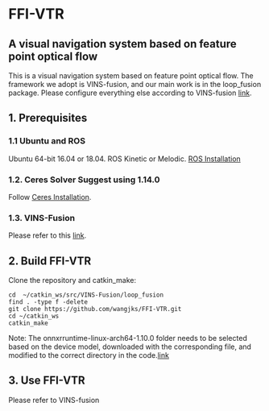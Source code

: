 # FFI-VTR
## A visual navigation system based on feature point optical flow
This is a visual navigation system based on feature point optical flow. The framework we adopt is VINS-fusion, and our main work is in the loop_fusion package. Please configure everything else according to VINS-fusion [link](https://github.com/HKUST-Aerial-Robotics/VINS-Fusion).
## 1. Prerequisites
### 1.1 **Ubuntu** and **ROS**
Ubuntu 64-bit 16.04 or 18.04.
ROS Kinetic or Melodic. [ROS Installation](http://wiki.ros.org/ROS/Installation)

### 1.2. **Ceres Solver** Suggest using 1.14.0
Follow [Ceres Installation](http://ceres-solver.org/installation.html).

### 1.3. **VINS-Fusion**
Please refer to this [link](https://github.com/HKUST-Aerial-Robotics/VINS-Fusion).

## 2. Build FFI-VTR
Clone the repository and catkin_make:
```
cd  ~/catkin_ws/src/VINS-Fusion/loop_fusion
find . -type f -delete
git clone https://github.com/wangjks/FFI-VTR.git
cd ~/catkin_ws
catkin_make
```
Note: The onnxrruntime-linux-arch64-1.10.0 folder needs to be selected based on the device model, downloaded with the corresponding file, and modified to the correct directory in the code.[link](https://github.com/microsoft/onnxruntime/releases)

## 3. Use FFI-VTR
Please refer to VINS-fusion

